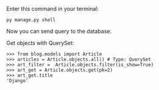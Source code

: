 
Enter this command in your terminal:
```Batch
py manage.py shell
```
Now you can send query to the database.

Get objects with QuerySet:
```Terminal
>>> from blog.models import Article
>>> articles = Article.objects.all() # Type: QuerySet
>>> art_filter =  Article.objects.filter(is_show=True)
>>> art_get = Article.objects.get(pk=2)
>>> art_get.title
'Django'
```